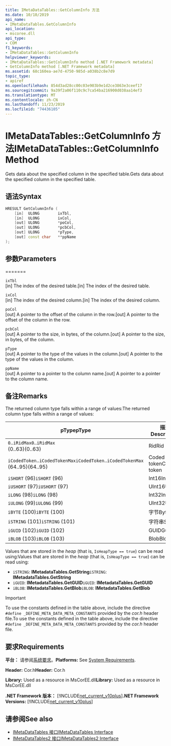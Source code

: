 ```yaml
---
title: IMetaDataTables::GetColumnInfo 方法
ms.date: 10/10/2019
api_name:
- IMetaDataTables.GetColumnInfo
api_location:
- mscoree.dll
api_type:
- COM
f1_keywords:
- IMetaDataTables::GetColumnInfo
helpviewer_keywords:
- IMetaDataTables::GetColumnInfo method [.NET Framework metadata]
- GetColumnInfo method [.NET Framework metadata]
ms.assetid: 68c160ea-ae7d-4750-985d-a038b2c8e7d9
topic_type:
- apiref
ms.openlocfilehash: 854d3ad28cc00c03e903b9e1d2ce3863e3ceef17
ms.sourcegitcommit: 9a39f2a06f110c9c7ca54ba216900d038aa14ef3
ms.translationtype: MT
ms.contentlocale: zh-CN
ms.lasthandoff: 11/23/2019
ms.locfileid: "74436105"
---
```

# <a name="imetadatatablesgetcolumninfo-method"></a><span data-ttu-id="27828-102">IMetaDataTables::GetColumnInfo 方法</span><span class="sxs-lookup"><span data-stu-id="27828-102">IMetaDataTables::GetColumnInfo Method</span></span>
<span data-ttu-id="27828-103">Gets data about the specified column in the specified table.</span><span class="sxs-lookup"><span data-stu-id="27828-103">Gets data about the specified column in the specified table.</span></span>  
  
## <a name="syntax"></a><span data-ttu-id="27828-104">语法</span><span class="sxs-lookup"><span data-stu-id="27828-104">Syntax</span></span>  
  
```cpp  
HRESULT GetColumnInfo (   
    [in]  ULONG        ixTbl,  
    [in]  ULONG        ixCol,  
    [out] ULONG        *poCol,  
    [out] ULONG        *pcbCol,  
    [out] ULONG        *pType,  
    [out] const char   **ppName  
);  
```  
  
## <a name="parameters"></a><span data-ttu-id="27828-105">参数</span><span class="sxs-lookup"><span data-stu-id="27828-105">Parameters</span></span>
=======

 `ixTbl`  
 <span data-ttu-id="27828-106">[in] The index of the desired table.</span><span class="sxs-lookup"><span data-stu-id="27828-106">[in] The index of the desired table.</span></span>  
  
 `ixCol`  
 <span data-ttu-id="27828-107">[in] The index of the desired column.</span><span class="sxs-lookup"><span data-stu-id="27828-107">[in] The index of the desired column.</span></span>  
  
 `poCol`  
 <span data-ttu-id="27828-108">[out] A pointer to the offset of the column in the row.</span><span class="sxs-lookup"><span data-stu-id="27828-108">[out] A pointer to the offset of the column in the row.</span></span>  
  
 `pcbCol`  
 <span data-ttu-id="27828-109">[out] A pointer to the size, in bytes, of the column.</span><span class="sxs-lookup"><span data-stu-id="27828-109">[out] A pointer to the size, in bytes, of the column.</span></span>  
  
 `pType`  
 <span data-ttu-id="27828-110">[out] A pointer to the type of the values in the column.</span><span class="sxs-lookup"><span data-stu-id="27828-110">[out] A pointer to the type of the values in the column.</span></span>  
  
 `ppName`  
 <span data-ttu-id="27828-111">[out] A pointer to a pointer to the column name.</span><span class="sxs-lookup"><span data-stu-id="27828-111">[out] A pointer to a pointer to the column name.</span></span>  
 
## <a name="remarks"></a><span data-ttu-id="27828-112">备注</span><span class="sxs-lookup"><span data-stu-id="27828-112">Remarks</span></span>

<span data-ttu-id="27828-113">The returned column type falls within a range of values:</span><span class="sxs-lookup"><span data-stu-id="27828-113">The returned column type falls within a range of values:</span></span>

| <span data-ttu-id="27828-114">pType</span><span class="sxs-lookup"><span data-stu-id="27828-114">pType</span></span>                    | <span data-ttu-id="27828-115">描述</span><span class="sxs-lookup"><span data-stu-id="27828-115">Description</span></span>   | <span data-ttu-id="27828-116">Helper function</span><span class="sxs-lookup"><span data-stu-id="27828-116">Helper function</span></span>                   |
|--------------------------|---------------|-----------------------------------|
| <span data-ttu-id="27828-117">`0`..`iRidMax`</span><span class="sxs-lookup"><span data-stu-id="27828-117">`0`..`iRidMax`</span></span><br><span data-ttu-id="27828-118">(0..63)</span><span class="sxs-lookup"><span data-stu-id="27828-118">(0..63)</span></span>   | <span data-ttu-id="27828-119">Rid</span><span class="sxs-lookup"><span data-stu-id="27828-119">Rid</span></span>           | <span data-ttu-id="27828-120">**IsRidType**</span><span class="sxs-lookup"><span data-stu-id="27828-120">**IsRidType**</span></span><br><span data-ttu-id="27828-121">**IsRidOrToken**</span><span class="sxs-lookup"><span data-stu-id="27828-121">**IsRidOrToken**</span></span> |
| <span data-ttu-id="27828-122">`iCodedToken`..`iCodedTokenMax`</span><span class="sxs-lookup"><span data-stu-id="27828-122">`iCodedToken`..`iCodedTokenMax`</span></span><br><span data-ttu-id="27828-123">(64..95)</span><span class="sxs-lookup"><span data-stu-id="27828-123">(64..95)</span></span> | <span data-ttu-id="27828-124">Coded token</span><span class="sxs-lookup"><span data-stu-id="27828-124">Coded token</span></span> | <span data-ttu-id="27828-125">**IsCodedTokenType**</span><span class="sxs-lookup"><span data-stu-id="27828-125">**IsCodedTokenType**</span></span> <br><span data-ttu-id="27828-126">**IsRidOrToken**</span><span class="sxs-lookup"><span data-stu-id="27828-126">**IsRidOrToken**</span></span> |
| <span data-ttu-id="27828-127">`iSHORT` (96)</span><span class="sxs-lookup"><span data-stu-id="27828-127">`iSHORT` (96)</span></span>            | <span data-ttu-id="27828-128">Int16</span><span class="sxs-lookup"><span data-stu-id="27828-128">Int16</span></span>         | <span data-ttu-id="27828-129">**IsFixedType**</span><span class="sxs-lookup"><span data-stu-id="27828-129">**IsFixedType**</span></span>                   |
| <span data-ttu-id="27828-130">`iUSHORT` (97)</span><span class="sxs-lookup"><span data-stu-id="27828-130">`iUSHORT` (97)</span></span>           | <span data-ttu-id="27828-131">UInt16</span><span class="sxs-lookup"><span data-stu-id="27828-131">UInt16</span></span>        | <span data-ttu-id="27828-132">**IsFixedType**</span><span class="sxs-lookup"><span data-stu-id="27828-132">**IsFixedType**</span></span>                   |
| <span data-ttu-id="27828-133">`iLONG` (98)</span><span class="sxs-lookup"><span data-stu-id="27828-133">`iLONG` (98)</span></span>             | <span data-ttu-id="27828-134">Int32</span><span class="sxs-lookup"><span data-stu-id="27828-134">Int32</span></span>         | <span data-ttu-id="27828-135">**IsFixedType**</span><span class="sxs-lookup"><span data-stu-id="27828-135">**IsFixedType**</span></span>                   |
| <span data-ttu-id="27828-136">`iULONG` (99)</span><span class="sxs-lookup"><span data-stu-id="27828-136">`iULONG` (99)</span></span>            | <span data-ttu-id="27828-137">UInt32</span><span class="sxs-lookup"><span data-stu-id="27828-137">UInt32</span></span>        | <span data-ttu-id="27828-138">**IsFixedType**</span><span class="sxs-lookup"><span data-stu-id="27828-138">**IsFixedType**</span></span>                   |
| <span data-ttu-id="27828-139">`iBYTE` (100)</span><span class="sxs-lookup"><span data-stu-id="27828-139">`iBYTE` (100)</span></span>            | <span data-ttu-id="27828-140">字节</span><span class="sxs-lookup"><span data-stu-id="27828-140">Byte</span></span>          | <span data-ttu-id="27828-141">**IsFixedType**</span><span class="sxs-lookup"><span data-stu-id="27828-141">**IsFixedType**</span></span>                   |
| <span data-ttu-id="27828-142">`iSTRING` (101)</span><span class="sxs-lookup"><span data-stu-id="27828-142">`iSTRING` (101)</span></span>          | <span data-ttu-id="27828-143">字符串</span><span class="sxs-lookup"><span data-stu-id="27828-143">String</span></span>        | <span data-ttu-id="27828-144">**IsHeapType**</span><span class="sxs-lookup"><span data-stu-id="27828-144">**IsHeapType**</span></span>                    |
| <span data-ttu-id="27828-145">`iGUID` (102)</span><span class="sxs-lookup"><span data-stu-id="27828-145">`iGUID` (102)</span></span>            | <span data-ttu-id="27828-146">GUID</span><span class="sxs-lookup"><span data-stu-id="27828-146">Guid</span></span>          | <span data-ttu-id="27828-147">**IsHeapType**</span><span class="sxs-lookup"><span data-stu-id="27828-147">**IsHeapType**</span></span>                    |
| <span data-ttu-id="27828-148">`iBLOB` (103)</span><span class="sxs-lookup"><span data-stu-id="27828-148">`iBLOB` (103)</span></span>            | <span data-ttu-id="27828-149">Blob</span><span class="sxs-lookup"><span data-stu-id="27828-149">Blob</span></span>          | <span data-ttu-id="27828-150">**IsHeapType**</span><span class="sxs-lookup"><span data-stu-id="27828-150">**IsHeapType**</span></span>                    |

<span data-ttu-id="27828-151">Values that are stored in the *heap* (that is, `IsHeapType == true`) can be read using:</span><span class="sxs-lookup"><span data-stu-id="27828-151">Values that are stored in the *heap* (that is, `IsHeapType == true`) can be read using:</span></span>

- <span data-ttu-id="27828-152">`iSTRING`: **IMetadataTables.GetString**</span><span class="sxs-lookup"><span data-stu-id="27828-152">`iSTRING`: **IMetadataTables.GetString**</span></span>
- <span data-ttu-id="27828-153">`iGUID`: **IMetadataTables.GetGUID**</span><span class="sxs-lookup"><span data-stu-id="27828-153">`iGUID`: **IMetadataTables.GetGUID**</span></span>
- <span data-ttu-id="27828-154">`iBLOB`: **IMetadataTables.GetBlob**</span><span class="sxs-lookup"><span data-stu-id="27828-154">`iBLOB`: **IMetadataTables.GetBlob**</span></span>

> [!IMPORTANT]
> <span data-ttu-id="27828-155">To use the constants defined in the table above, include the directive `#define _DEFINE_META_DATA_META_CONSTANTS` provided by the *cor.h* header file.</span><span class="sxs-lookup"><span data-stu-id="27828-155">To use the constants defined in the table above, include the directive `#define _DEFINE_META_DATA_META_CONSTANTS` provided by the *cor.h* header file.</span></span>

## <a name="requirements"></a><span data-ttu-id="27828-156">要求</span><span class="sxs-lookup"><span data-stu-id="27828-156">Requirements</span></span>  
 <span data-ttu-id="27828-157">**平台：** 请参阅[系统要求](../../../../docs/framework/get-started/system-requirements.md)。</span><span class="sxs-lookup"><span data-stu-id="27828-157">**Platforms:** See [System Requirements](../../../../docs/framework/get-started/system-requirements.md).</span></span>  
  
 <span data-ttu-id="27828-158">**Header:** Cor.h</span><span class="sxs-lookup"><span data-stu-id="27828-158">**Header:** Cor.h</span></span>  
  
 <span data-ttu-id="27828-159">**Library:** Used as a resource in MsCorEE.dll</span><span class="sxs-lookup"><span data-stu-id="27828-159">**Library:** Used as a resource in MsCorEE.dll</span></span>  
  
 <span data-ttu-id="27828-160">**.NET Framework 版本：** [!INCLUDE[net_current_v10plus](../../../../includes/net-current-v10plus-md.md)]</span><span class="sxs-lookup"><span data-stu-id="27828-160">**.NET Framework Versions:** [!INCLUDE[net_current_v10plus](../../../../includes/net-current-v10plus-md.md)]</span></span>  
  
## <a name="see-also"></a><span data-ttu-id="27828-161">请参阅</span><span class="sxs-lookup"><span data-stu-id="27828-161">See also</span></span>

- [<span data-ttu-id="27828-162">IMetaDataTables 接口</span><span class="sxs-lookup"><span data-stu-id="27828-162">IMetaDataTables Interface</span></span>](../../../../docs/framework/unmanaged-api/metadata/imetadatatables-interface.md)
- [<span data-ttu-id="27828-163">IMetaDataTables2 接口</span><span class="sxs-lookup"><span data-stu-id="27828-163">IMetaDataTables2 Interface</span></span>](../../../../docs/framework/unmanaged-api/metadata/imetadatatables2-interface.md)
